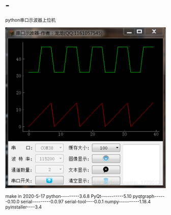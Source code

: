 # -
python串口示波器上位机

![软件面板](/view.png)

make in 2020-5-17
python---------3.6.8
PyQt-----------5.10
pyqtgraph------0.10.0
serial---------0.0.97
serial-tool----0.0.1
numpy----------1.18.4
pyinstaller----3.4
